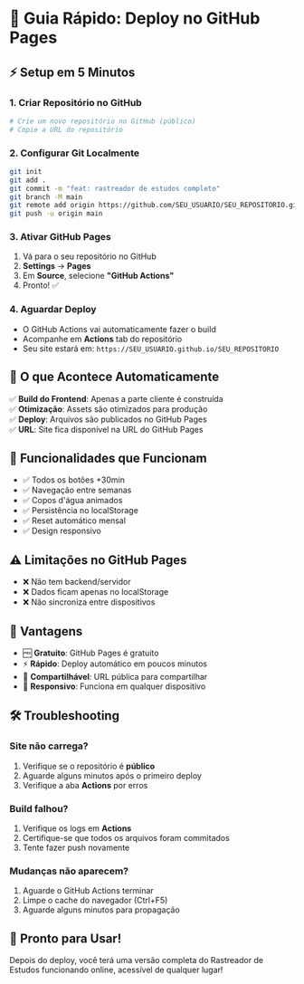 # 🚀 Guia Rápido: Deploy no GitHub Pages

## ⚡ Setup em 5 Minutos

### 1. Criar Repositório no GitHub
```bash
# Crie um novo repositório no GitHub (público)
# Copie a URL do repositório
```

### 2. Configurar Git Localmente
```bash
git init
git add .
git commit -m "feat: rastreador de estudos completo"
git branch -M main
git remote add origin https://github.com/SEU_USUARIO/SEU_REPOSITORIO.git
git push -u origin main
```

### 3. Ativar GitHub Pages
1. Vá para o seu repositório no GitHub
2. **Settings** → **Pages**
3. Em **Source**, selecione **"GitHub Actions"**
4. Pronto! ✅

### 4. Aguardar Deploy
- O GitHub Actions vai automaticamente fazer o build
- Acompanhe em **Actions** tab do repositório
- Seu site estará em: `https://SEU_USUARIO.github.io/SEU_REPOSITORIO`

## 🔧 O que Acontece Automaticamente

✅ **Build do Frontend**: Apenas a parte cliente é construída  
✅ **Otimização**: Assets são otimizados para produção  
✅ **Deploy**: Arquivos são publicados no GitHub Pages  
✅ **URL**: Site fica disponível na URL do GitHub Pages  

## 📱 Funcionalidades que Funcionam

- ✅ Todos os botões +30min
- ✅ Navegação entre semanas
- ✅ Copos d'água animados
- ✅ Persistência no localStorage
- ✅ Reset automático mensal
- ✅ Design responsivo

## ⚠️ Limitações no GitHub Pages

- ❌ Não tem backend/servidor
- ❌ Dados ficam apenas no localStorage
- ❌ Não sincroniza entre dispositivos

## 🌟 Vantagens

- 🆓 **Gratuito**: GitHub Pages é gratuito
- ⚡ **Rápido**: Deploy automático em poucos minutos
- 🔗 **Compartilhável**: URL pública para compartilhar
- 📱 **Responsivo**: Funciona em qualquer dispositivo

## 🛠️ Troubleshooting

### Site não carrega?
1. Verifique se o repositório é **público**
2. Aguarde alguns minutos após o primeiro deploy
3. Verifique a aba **Actions** por erros

### Build falhou?
1. Verifique os logs em **Actions**
2. Certifique-se que todos os arquivos foram commitados
3. Tente fazer push novamente

### Mudanças não aparecem?
1. Aguarde o GitHub Actions terminar
2. Limpe o cache do navegador (Ctrl+F5)
3. Aguarde alguns minutos para propagação

## 🎯 Pronto para Usar!

Depois do deploy, você terá uma versão completa do Rastreador de Estudos funcionando online, acessível de qualquer lugar!